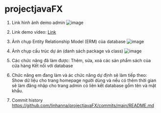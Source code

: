 # projectjavaFX
1. Link hình ảnh demo admin
![image](https://user-images.githubusercontent.com/96755372/173486958-9a621a04-240b-4f01-beea-984b978e92f6.png)


2. Link demo video: [Link](https://drive.google.com/drive/folders/1Dz-w4dL8KnyewavBQWE_ESg1E78X5Wsx)


3. Ảnh chụp Entity Relationship Model (ERM) của database
![image](https://user-images.githubusercontent.com/96755372/173487466-ed548a53-d415-4dfe-ac11-6fa8bbdf3ab8.png)

4. Ảnh chụp cấu trúc dự án (danh sách package và class)
![image](https://user-images.githubusercontent.com/96755372/173487721-31387c8b-a3aa-4328-a0bd-cffbe745d469.png)

5. Các chức năng đã làm được:
Thêm, sửa, xoá các sản phẩm sách của cửa hàng
Kết nối với database

 6. Chức năng em đang làm và ác chức năng dự định sẽ làm tiếp theo:
 Show dữ liệu cho trang homepage người dùng và nếu có thêm thời gian sẽ làm đăng nhập cho trang admin có liên kết database gồm tên và mật khẩu.
 
 7. Commit history
 https://github.com/linhanna/projectjavaFX/commits/main/README.md
